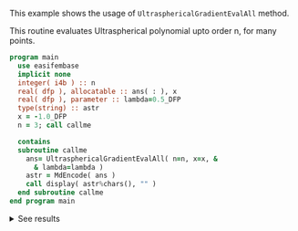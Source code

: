 This example shows the usage of `UltrasphericalGradientEvalAll` method.

This routine evaluates Ultraspherical polynomial upto order n, for many points.

```fortran
program main
  use easifembase
  implicit none
  integer( i4b ) :: n
  real( dfp ), allocatable :: ans( : ), x
  real( dfp ), parameter :: lambda=0.5_DFP
  type(string) :: astr
  x = -1.0_DFP
  n = 3; call callme

  contains
  subroutine callme
    ans= UltrasphericalGradientEvalAll( n=n, x=x, &
      & lambda=lambda )
    astr = MdEncode( ans )
    call display( astr%chars(), "" )
  end subroutine callme
end program main
```

<details>
<summary>See results</summary>
<div>

| P0 | P1 | P2 | P3 |
|----|----|----|----|
| 0  | 1  | -3 | 6  |

</div>
</details>
